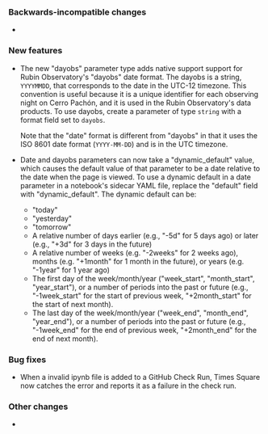 <!-- Delete the sections that don't apply -->

### Backwards-incompatible changes

-

### New features

- The new "dayobs" parameter type adds native support support for Rubin Observatory's "dayobs" date format. The dayobs is a string, `YYYYMMDD`, that corresponds to the date in the UTC-12 timezone. This convention is useful because it is a unique identifier for each observing night on Cerro Pachón, and it is used in the Rubin Observatory's data products. To use dayobs, create a parameter of type `string` with a format field set to `dayobs`.

  Note that the "date" format is different from "dayobs" in that it uses the ISO 8601 date format (`YYYY-MM-DD`) and is in the UTC timezone.

- Date and dayobs parameters can now take a "dynamic_default" value, which causes the default value of that parameter to be a date relative to the date when the page is viewed. To use a dynamic default in a date parameter in a notebook's sidecar YAML file, replace the "default" field with "dynamic_default". The dynamic default can be:

  - "today"
  - "yesterday"
  - "tomorrow"
  - A relative number of days earlier (e.g., "-5d" for 5 days ago) or later (e.g., "+3d" for 3 days in the future)
  - A relative number of weeks (e.g. "-2weeks" for 2 weeks ago), months (e.g. "+1month" for 1 month in the future), or years (e.g. "-1year" for 1 year ago)
  - The first day of the week/month/year ("week_start", "month_start", "year_start"), or a number of periods into the past or future (e.g., "-1week_start" for the start of previous week, "+2month_start" for the start of next month).
  - The last day of the week/month/year ("week_end", "month_end", "year_end"), or a number of periods into the past or future (e.g., "-1week_end" for the end of previous week, "+2month_end" for the end of next month).

### Bug fixes

- When a invalid ipynb file is added to a GitHub Check Run, Times Square now catches the error and reports it as a failure in the check run.

### Other changes

-
